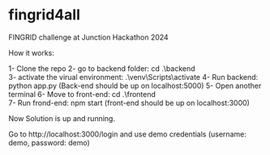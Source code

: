 # fingrid4all
FINGRID challenge at Junction Hackathon 2024

How it works: 

1- Clone the repo
2- go to backend folder: cd .\backend\
3- activate the virual environment: .\venv\Scripts\activate
4- Run backend: python app.py (Back-end should be up on localhost:5000)
5- Open another terminal
6- Move to front-end: cd .\frontend\
7- Run frond-end: npm start (front-end should be up on localhost:3000)

Now Solution is up and running. 

Go to http://localhost:3000/login and use demo credentials (username: demo, password: demo)
